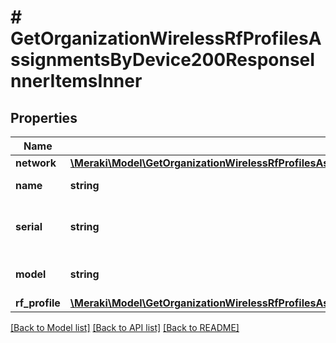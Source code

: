 # # GetOrganizationWirelessRfProfilesAssignmentsByDevice200ResponseInnerItemsInner

## Properties

Name | Type | Description | Notes
------------ | ------------- | ------------- | -------------
**network** | [**\Meraki\Model\GetOrganizationWirelessRfProfilesAssignmentsByDevice200ResponseInnerItemsInnerNetwork**](GetOrganizationWirelessRfProfilesAssignmentsByDevice200ResponseInnerItemsInnerNetwork.md) |  | [optional]
**name** | **string** | Name of the device. | [optional]
**serial** | **string** | Unique serial number for device. | [optional]
**model** | **string** | Model number of the device. | [optional]
**rf_profile** | [**\Meraki\Model\GetOrganizationWirelessRfProfilesAssignmentsByDevice200ResponseInnerItemsInnerRfProfile**](GetOrganizationWirelessRfProfilesAssignmentsByDevice200ResponseInnerItemsInnerRfProfile.md) |  | [optional]

[[Back to Model list]](../../README.md#models) [[Back to API list]](../../README.md#endpoints) [[Back to README]](../../README.md)
